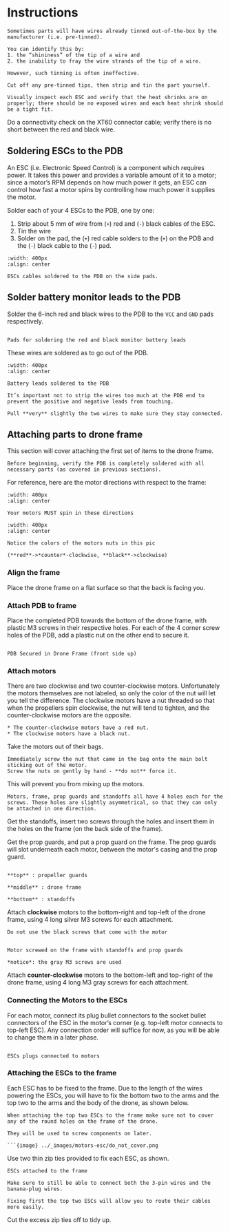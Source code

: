 # Instructions

```{note}
Sometimes parts will have wires already tinned out-of-the-box by the manufacturer (i.e. pre-tinned). 

You can identify this by: 
1. the “shininess” of the tip of a wire and
2. the inability to fray the wire strands of the tip of a wire. 

However, such tinning is often ineffective. 

Cut off any pre-tinned tips, then strip and tin the part yourself.
```

```{warning}
Visually inspect each ESC and verify that the heat shrinks are on properly; there should be no exposed wires and each heat shrink should be a tight fit.
```

Do a connectivity check on the XT60 connector cable; verify there is no short between the red and black wire.

## Soldering ESCs to the PDB

An ESC (i.e. Electronic Speed Control) is a component which requires power. It takes this power and provides a variable amount of it to a motor; since a motor’s RPM depends on how much power it gets, an ESC can control how fast a motor spins by controlling how much power it supplies the motor.

Solder each of your 4 ESCs to the PDB, one by one:

1. Strip about 5 mm of wire from (`+`) red and (`-`) black cables of the ESC.
1. Tin the wire
1. Solder on the pad, the (`+`) red cable solders to the (`+`) on the PDB and the (`-`) black cable to the (`-`) pad.

```{figure} ../_images/motors-esc/soldered_ESCs.jpg
:width: 400px
:align: center

ESCs cables soldered to the PDB on the side pads.
```

## Solder battery monitor leads to the PDB

Solder the 6-inch red and black wires to the PDB to the `VCC` and `GND` pads respectively.

```{figure} ../_images/motors-esc/battery_monitor_pads.jpg

Pads for soldering the red and black monitor battery leads
```

These wires are soldered as to go out of the PDB.

```{figure} ../_images/motors-esc/soldered_battery_leads.jpg
:width: 400px
:align: center

Battery leads soldered to the PDB
```

```{warning}
It’s important not to strip the wires too much at the PDB end to prevent the positive and negative leads from touching.

Pull **very** slightly the two wires to make sure they stay connected.
```

## Attaching parts to drone frame

This section will cover attaching the first set of items to the drone frame.

```{attention}
Before beginning, verify the PDB is completely soldered with all necessary parts (as covered in previous sections).
```

For reference, here are the motor directions with respect to the frame:

```{figure} ../_images/motors-esc/spin_direction_reference.jpg
:width: 400px
:align: center

Your motors MUST spin in these directions
```
```{figure} ../_images/motors-esc/duckiedrone_front_back.png
:width: 400px
:align: center

Notice the colors of the motors nuts in this pic 

(**red**->*counter*-clockwise, **black**->clockwise)
```

### Align the frame
Place the drone frame on a flat surface so that the back is facing you.
 
### Attach PDB to frame

Place the completed PDB towards the bottom of the drone frame, with plastic M3 screws in their respective holes. For each of the 4 corner screw holes of the PDB, add a plastic nut on the other end to secure it. 

```{figure} ../_images/motors-esc/pdb_on_frame.jpg

PDB Secured in Drone Frame (front side up)
```

### Attach motors

There are two clockwise and two counter-clockwise motors.  Unfortunately the motors themselves are not labeled, so only the color of the nut will let you tell the difference.  The clockwise motors have a nut threaded so that when the propellers spin clockwise, the nut will tend to tighten, and the counter-clockwise motors are the opposite.  

```{attention}
* The counter-clockwise motors have a red nut. 
* The clockwise motors have a black nut.
```

Take the motors out of their bags.  

```{attention}
Immediately screw the nut that came in the bag onto the main bolt sticking out of the motor. 
Screw the nuts on gently by hand - **do not** force it.
```

This will prevent you from mixing up the motors.


```{tip} 
Motors, frame, prop guards and standoffs all have 4 holes each for the screws. These holes are slightly asymmetrical, so that they can only be attached in one direction.
```

Get the standoffs, insert two screws through the holes and insert them in the holes on the frame (on the back side of the frame). 

Get the prop guards, and put a prop guard on the frame. The prop guards will slot underneath each motor, between the motor's casing and the prop guard.

```{figure} ../_images/motors-esc/motors_layers.jpg

**top** : propeller guards

**middle** : drone frame

**bottom** : standoffs
```

Attach **clockwise** motors to the bottom-right and top-left of the drone frame, using 4 long silver M3 screws for each attachment.  

```{danger}
Do not use the black screws that come with the motor
```
```{figure} ../_images/motors-esc/motor_screwed.jpg

Motor screwed on the frame with standoffs and prop guards

*notice*: the gray M3 screws are used
```

Attach **counter-clockwise** motors to the bottom-left and top-right of the drone frame, using 4 long M3 gray screws for each attachment.

### Connecting the Motors to the ESCs

For each motor, connect its plug bullet connectors to the socket bullet connectors of the ESC in the motor’s corner (e.g. top-left motor connects to top-left ESC). Any connection order will suffice for now, as you will be able to change them in a later phase.

```{figure} ../_images/motors-esc/connected_esc.jpg

ESCs plugs connected to motors
```

### Attaching the ESCs to the frame

Each ESC has to be fixed to the frame. Due to the length of the wires powering the ESCs, you will have to fix the bottom two to the arms and the top two to the arms and the body of the drone, as shown below.

```{warning}
When attaching the top two ESCs to the frame make sure not to cover any of the round holes on the frame of the drone.

They will be used to screw components on later.

```{image} ../_images/motors-esc/do_not_cover.png

```

Use two thin zip ties provided to fix each ESC, as shown.

```{figure} ../_images/motors-esc/escs_attached.jpg
ESCs attached to the frame
```

```{attention}
Make sure to still be able to connect both the 3-pin wires and the banana-plug wires.
```
 
```{tip}
Fixing first the top two ESCs will allow you to route their cables more easily.
```

Cut the excess zip ties off to tidy up.
